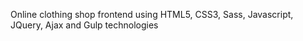 Online clothing shop frontend using HTML5, CSS3, Sass, Javascript, JQuery, Ajax and Gulp technologies
